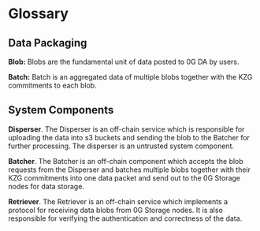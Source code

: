 # Glossary

## Data Packaging

**Blob:** Blobs are the fundamental unit of data posted to 0G DA by users.

**Batch:** Batch is an aggregated data of multiple blobs together with the KZG commitments to each blob.

## System Components

**Disperser**. The Disperser is an off-chain service which is responsible for uploading the data into s3 buckets and sending the blob to the Batcher for further processing. The disperser is an untrusted system component.

**Batcher**. The Batcher is an off-chain component which accepts the blob requests from the Disperser and batches multiple blobs together with their KZG commitments into one data packet and send out to the 0G Storage nodes for data storage.

**Retriever**. The Retriever is an off-chain service which implements a protocol for receiving data blobs from 0G Storage nodes. It is also responsible for verifying the authentication and correctness of the data.
